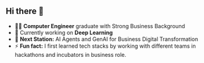 ## Hi there 👋

- 🧑‍🎓 **Computer Engineer** graduate with Strong Business Background
- 🌱 Currently working on **Deep Learning**
- 🎯 **Next Station:** AI Agents and GenAI for Business Digital Transformation
- ⚡ **Fun fact:** I first learned tech stacks by working with different teams in hackathons and incubators in business role.

